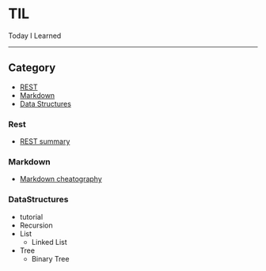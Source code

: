 # TIL
Today I Learned

---
## Category
* [REST](#rest)
* [Markdown](#markdown)
* [Data Structures](#datastructures)

### Rest

- [REST summary](REST/REST-summary.md)

### Markdown
- [Markdown cheatography](Markdown/markdown-syntax.md)

### DataStructures
- tutorial
- Recursion
- List
	- Linked List
- Tree
	- Binary Tree
